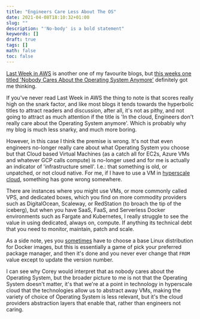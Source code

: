 ```yaml
---
title: "Engineers Care Less About The OS"
date: 2021-04-08T18:10:32+01:00
slug: ""
description: "'No-body' is a bold statement"
keywords: []
draft: true
tags: []
math: false
toc: false
---
```


[Last Week in AWS](https://www.lastweekinaws.com/blog/) is another one of my favourite blogs, but [this weeks one titled 'Nobody Cares About the Operating System Anymore'](https://www.lastweekinaws.com/blog/nobody-cares-about-the-operating-system-anymore/) definitely got me thinking.

If you've never read Last Week in AWS the thing to note is that scores really high on the snark factor, and like most blogs it tends towards the hyperbolic titles to attract readers and discussion, after all, it's not as pithy, and not going to attract as much attention if the title is 'In the cloud, Engineers don't really care about the Operating System anymore'. Which is probably why my blog is much less snarky, and much more boring.

However, in this case I think the premise is wrong. It's not that even engineers no-longer really care about what Operating System you choose but that Cloud based Virtual Machines (as a catch all for EC2s, Azure VMs and whatever GCP calls compute) is no-longer used and for me is actually an indicator of 'infrastructure smell'. I.e.: that something is old, or unpatched, or not cloud native. For me, if I have to use a VM in [hyperscale cloud](https://en.wikipedia.org/wiki/Hyperscale_computing), something has gone wrong somewhere.

There are instances where you might use VMs, or more commonly called VPS, and dedicated boxes, which you find on more commodity providers such as DigitalOcean, Scaleway, or RedStation (to broach the tip of the iceberg), but when you have SaaS, FaaS, and Serverless Docker environments such as Fargate and Kubernetes, I really struggle to see the value in using dedicated, always on, compute. If anything its technical debt that you need to monitor, maintain, patch and scale.

As a side note, yes you [sometimes](https://chemidy.medium.com/create-the-smallest-and-secured-golang-docker-image-based-on-scratch-4752223b7324) have to choose a base Linux distribution for Docker images, but this is essentially a game of pick your preferred package manager, and then it's done and you never ever change that `FROM` value except to update the version number.

I can see why Corey would interpret that as nobody cares about the Operating System, but the broader picture to me is not that the Operating System doesn't matter, it's that we're at a point in technology in hyperscale cloud that the technologies allow us to abstract away VMs, making the variety of choice of Operating System is less relevant, but it's the cloud providers abstraction layers that enable that, rather than engineers not caring.

